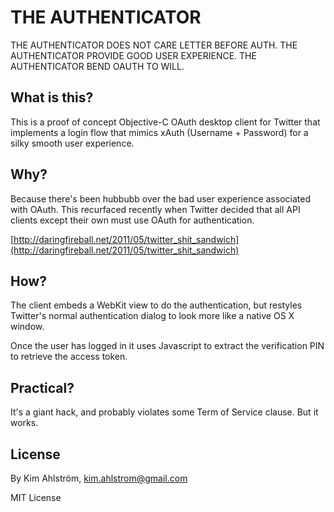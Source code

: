 THE AUTHENTICATOR
===================

THE AUTHENTICATOR DOES NOT CARE LETTER BEFORE AUTH. THE AUTHENTICATOR PROVIDE GOOD USER EXPERIENCE. THE AUTHENTICATOR BEND OAUTH TO WILL.

What is this?
-------------

This is a proof of concept Objective-C OAuth desktop client for Twitter that implements a login flow that mimics xAuth (Username + Password) for a silky smooth user experience.

Why?
----

Because there's been hubbubb over the bad user experience associated with OAuth. This recurfaced recently when Twitter decided that all API clients except their own must use OAuth for authentication.

[http://daringfireball.net/2011/05/twitter_shit_sandwich](http://daringfireball.net/2011/05/twitter_shit_sandwich)

How?
----

The client embeds a WebKit view to do the authentication, but restyles Twitter's normal authentication dialog to look more like a native OS X window.

Once the user has logged in it uses Javascript to extract the verification PIN to retrieve the access token. 

Practical?
----------

It's a giant hack, and probably violates some Term of Service clause. But it works.

License
-------

By Kim Ahlström, kim.ahlstrom@gmail.com

MIT License